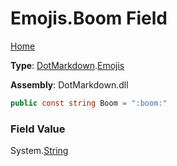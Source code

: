 # Emojis\.Boom Field

[Home](../../../README.md)

**Type**: [DotMarkdown](../../README.md)\.[Emojis](../README.md)

**Assembly**: DotMarkdown\.dll

```csharp
public const string Boom = ":boom:"
```

### Field Value

System\.[String](https://docs.microsoft.com/en-us/dotnet/api/system.string)
